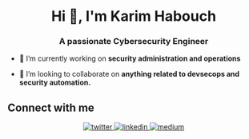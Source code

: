 <h1 align="center">Hi 👋, I'm Karim Habouch</h1>
<h3 align="center">A passionate Cybersecurity Engineer</h3>

- 🔭 I’m currently working on **security administration and operations**

- 👯 I’m looking to collaborate on **anything related to devsecops and security automation.**


## Connect with me  
<div align="center">
<a href="https://twitter.com/KarimHabush" target="_blank">
<img src=https://img.shields.io/badge/twitter-%2300acee.svg?&style=for-the-badge&logo=twitter&logoColor=white alt=twitter style="margin-bottom: 5px;" />
</a>
<a href="https://linkedin.com/in/karim-habouch" target="_blank">
<img src=https://img.shields.io/badge/linkedin-%231E77B5.svg?&style=for-the-badge&logo=linkedin&logoColor=white alt=linkedin style="margin-bottom: 5px;" />
</a>
<a href="https://medium.com/karimhabush" target="_blank">
<img src=https://img.shields.io/badge/medium-%23292929.svg?&style=for-the-badge&logo=medium&logoColor=white alt=medium style="margin-bottom: 5px;" />
</a>  
</div>  
  
<br/>  
